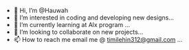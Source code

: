 - 👋 Hi, I’m @Hauwah
- 👀 I’m interested in coding and developing new designs...
- 🌱 I’m currently learning at Alx program ...
- 💞️ I’m looking to collaborate on new projects...
- 📫 How to reach me email me @ timilehin312@gmail.com
...

<!---
Hauwah/Hauwah is a ✨ special ✨ repository because its `README.md` (this file) appears on your GitHub profile.
You can click the Preview link to take a look at your changes.
--->
